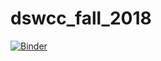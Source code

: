 # dswcc_fall_2018

[![Binder](https://mybinder.org/badge.svg)](https://mybinder.org/v2/gh/dsondak/dswcc_fall_2018/master)

